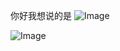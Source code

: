 你好我想说的是
![Image](https://github.com/user-attachments/assets/e32e761b-72c4-42d6-85e1-23b7105f9dcc)

![Image](https://github.com/user-attachments/assets/6f7e6cd7-c046-46f9-99e5-68e9c9a5b510)